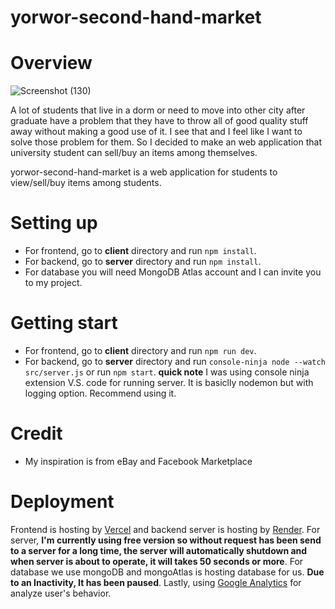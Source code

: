 # yorwor-second-hand-market

# Overview
![Screenshot (130)](https://github.com/user-attachments/assets/4682ac4e-0bfe-4624-a891-064bdb9410f5)

A lot of students that live in a dorm or need to move into other city after graduate have a problem that they have to throw all of good quality stuff away without making a good use of it. I see that and I feel like I want to solve those problem for them. So I decided to make an web application that university student can sell/buy an items among themselves.

yorwor-second-hand-market is a web application for students to view/sell/buy items among students. 

# Setting up

- For frontend, go to **client** directory and run `npm install`.
- For backend, go to **server** directory and run `npm install`.
- For database you will need MongoDB Atlas account and I can invite you to my project.

# Getting start

- For frontend, go to **client** directory and run `npm run dev`.
- For backend, go to **server** directory and run `console-ninja node --watch src/server.js` or run `npm start`. **quick note** I was using console ninja extension V.S. code for running server. It is basiclly nodemon but with logging option. Recommend using it.

# Credit

- My inspiration is from eBay and Facebook Marketplace

# Deployment

Frontend is hosting by [Vercel](https://vercel.com/) and backend server is hosting by [Render](https://render.com/). For server, **I'm currently using free version so without request has been send to a server for a long time, the server will automatically shutdown and when server is about to operate, it will takes 50 seconds or more**. For database we use mongoDB and mongoAtlas is hosting database for us. **Due to an Inactivity, It has been paused**. Lastly, using [Google Analytics](https://analytics.google.com/) for analyze user's behavior.

